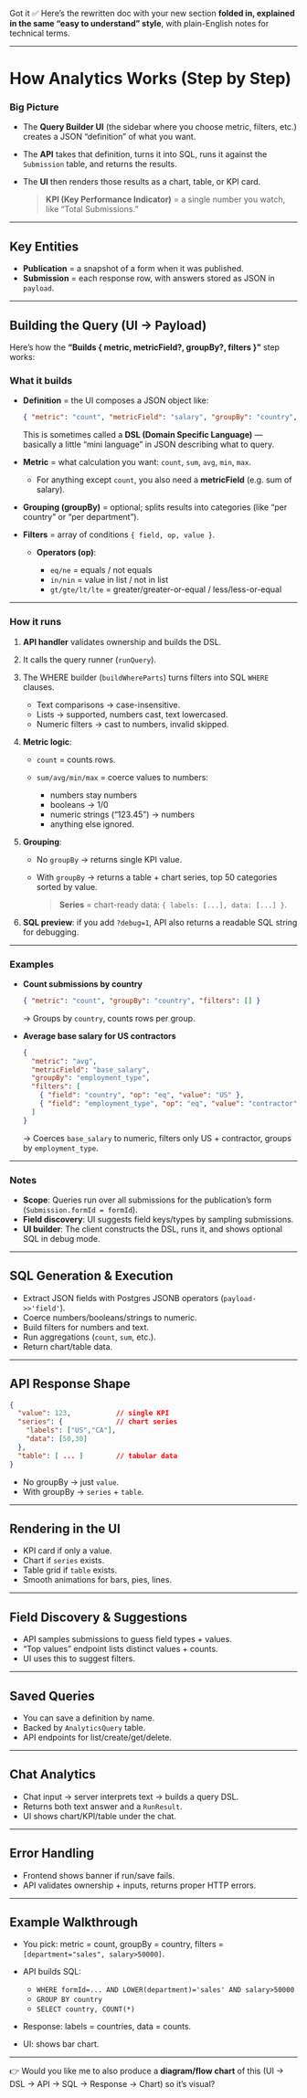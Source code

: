 Got it ✅
Here’s the rewritten doc with your new section **folded in, explained in the same “easy to understand” style**, with plain-English notes for technical terms.

---

# How Analytics Works (Step by Step)

### Big Picture

* The **Query Builder UI** (the sidebar where you choose metric, filters, etc.) creates a JSON “definition” of what you want.
* The **API** takes that definition, turns it into SQL, runs it against the `Submission` table, and returns the results.
* The **UI** then renders those results as a chart, table, or KPI card.

  > **KPI (Key Performance Indicator)** = a single number you watch, like “Total Submissions.”

---

## Key Entities

* **Publication** = a snapshot of a form when it was published.
* **Submission** = each response row, with answers stored as JSON in `payload`.

---

## Building the Query (UI → Payload)

Here’s how the **“Builds { metric, metricField?, groupBy?, filters }”** step works:

### What it builds

* **Definition** = the UI composes a JSON object like:

  ```json
  { "metric": "count", "metricField": "salary", "groupBy": "country", "filters": [...] }
  ```

  This is sometimes called a **DSL (Domain Specific Language)** — basically a little “mini language” in JSON describing what to query.

* **Metric** = what calculation you want: `count`, `sum`, `avg`, `min`, `max`.

  * For anything except `count`, you also need a **metricField** (e.g. sum of salary).

* **Grouping (groupBy)** = optional; splits results into categories (like “per country” or “per department”).

* **Filters** = array of conditions `{ field, op, value }`.

  * **Operators (op)**:

    * `eq/ne` = equals / not equals
    * `in/nin` = value in list / not in list
    * `gt/gte/lt/lte` = greater/greater-or-equal / less/less-or-equal

---

### How it runs

1. **API handler** validates ownership and builds the DSL.
2. It calls the query runner (`runQuery`).
3. The WHERE builder (`buildWhereParts`) turns filters into SQL `WHERE` clauses.

   * Text comparisons → case-insensitive.
   * Lists → supported, numbers cast, text lowercased.
   * Numeric filters → cast to numbers, invalid skipped.
4. **Metric logic**:

   * `count` = counts rows.
   * `sum/avg/min/max` = coerce values to numbers:

     * numbers stay numbers
     * booleans → 1/0
     * numeric strings (“123.45”) → numbers
     * anything else ignored.
5. **Grouping**:

   * No `groupBy` → returns single KPI value.
   * With `groupBy` → returns a table + chart series, top 50 categories sorted by value.

     > **Series** = chart-ready data: `{ labels: [...], data: [...] }`.
6. **SQL preview**: if you add `?debug=1`, API also returns a readable SQL string for debugging.

---

### Examples

* **Count submissions by country**

  ```json
  { "metric": "count", "groupBy": "country", "filters": [] }
  ```

  → Groups by `country`, counts rows per group.

* **Average base salary for US contractors**

  ```json
  {
    "metric": "avg",
    "metricField": "base_salary",
    "groupBy": "employment_type",
    "filters": [
      { "field": "country", "op": "eq", "value": "US" },
      { "field": "employment_type", "op": "eq", "value": "contractor" }
    ]
  }
  ```

  → Coerces `base_salary` to numeric, filters only US + contractor, groups by `employment_type`.

---

### Notes

* **Scope**: Queries run over all submissions for the publication’s form (`Submission.formId = formId`).
* **Field discovery**: UI suggests field keys/types by sampling submissions.
* **UI builder**: The client constructs the DSL, runs it, and shows optional SQL in debug mode.

---

## SQL Generation & Execution

* Extract JSON fields with Postgres JSONB operators (`payload->>'field'`).
* Coerce numbers/booleans/strings to numeric.
* Build filters for numbers and text.
* Run aggregations (`count`, `sum`, etc.).
* Return chart/table data.

---

## API Response Shape

```json
{
  "value": 123,           // single KPI
  "series": {             // chart series
    "labels": ["US","CA"],
    "data": [50,30]
  },
  "table": [ ... ]        // tabular data
}
```

* No groupBy → just `value`.
* With groupBy → `series` + `table`.

---

## Rendering in the UI

* KPI card if only a value.
* Chart if `series` exists.
* Table grid if `table` exists.
* Smooth animations for bars, pies, lines.

---

## Field Discovery & Suggestions

* API samples submissions to guess field types + values.
* “Top values” endpoint lists distinct values + counts.
* UI uses this to suggest filters.

---

## Saved Queries

* You can save a definition by name.
* Backed by `AnalyticsQuery` table.
* API endpoints for list/create/get/delete.

---

## Chat Analytics

* Chat input → server interprets text → builds a query DSL.
* Returns both text answer and a `RunResult`.
* UI shows chart/KPI/table under the chat.

---

## Error Handling

* Frontend shows banner if run/save fails.
* API validates ownership + inputs, returns proper HTTP errors.

---

## Example Walkthrough

* You pick: metric = count, groupBy = country, filters = `[department="sales", salary>50000]`.
* API builds SQL:

  * `WHERE formId=... AND LOWER(department)='sales' AND salary>50000`
  * `GROUP BY country`
  * `SELECT country, COUNT(*)`
* Response: labels = countries, data = counts.
* UI: shows bar chart.

---

👉 Would you like me to also produce a **diagram/flow chart** of this (UI → DSL → API → SQL → Response → Chart) so it’s visual?
